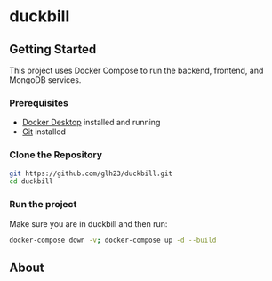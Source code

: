 # duckbill

## Getting Started

This project uses Docker Compose to run the backend, frontend, and MongoDB services.

### Prerequisites

- [Docker Desktop](https://www.docker.com/products/docker-desktop/) installed and running
- [Git](https://git-scm.com/) installed

### Clone the Repository

```sh
git https://github.com/glh23/duckbill.git
cd duckbill
```

### Run the project
Make sure you are in duckbill and then run:
```sh
docker-compose down -v; docker-compose up -d --build
```

## About
